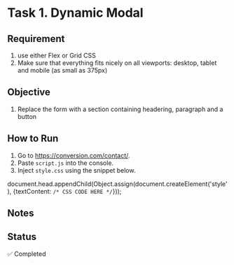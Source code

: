 # Task 1. Dynamic Modal

## Requirement
1. use either Flex or Grid CSS
2. Make sure that everything fits nicely on all viewports: desktop, tablet and mobile (as small as 375px)

## Objective
1. Replace the form with a section containing headering, paragraph and a button

## How to Run
1. Go to https://conversion.com/contact/.
2. Paste `script.js` into the console.
3. Inject `style.css` using the snippet below.

document.head.appendChild(Object.assign(document.createElement('style'), {textContent: `/* CSS CODE HERE */`}));

## Notes


## Status
✅ Completed